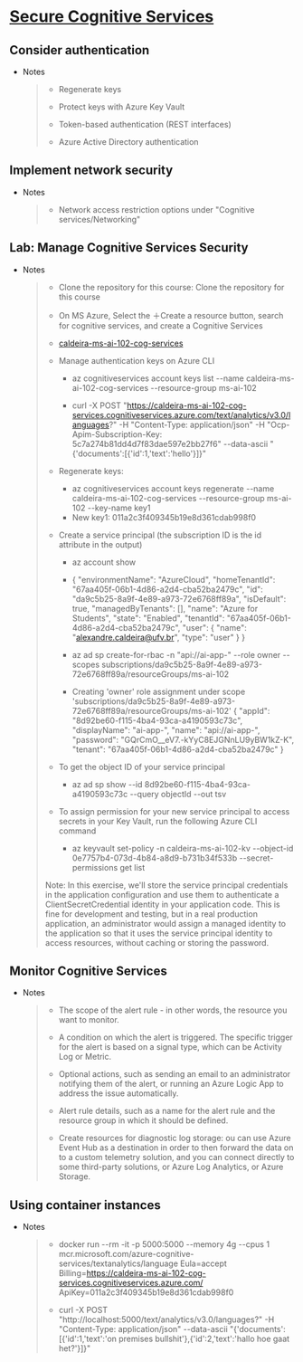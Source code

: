 # [Secure Cognitive Services](https://docs.microsoft.com/en-us/learn/modules/secure-cognitive-services/)

## Consider authentication

- Notes
    >
    > - Regenerate keys
    >
    > - Protect keys with Azure Key Vault
    >
    > - Token-based authentication (REST interfaces)
    >
    > - Azure Active Directory authentication
    >

## Implement network security

- Notes
    >
    > - Network access restriction options under "Cognitive services/Networking"
    >

## Lab: Manage Cognitive Services Security

- Notes

    >
    > - Clone the repository for this course: Clone the repository for this course
    >
    > - On MS Azure, Select the ＋Create a resource button, search for cognitive services, and create a Cognitive Services
    >
    > - [caldeira-ms-ai-102-cog-services](./template/deployment.json)
    >
    > - Manage authentication keys on Azure CLI
    >   - az cognitiveservices account keys list --name caldeira-ms-ai-102-cog-services --resource-group ms-ai-102
    >
    >   - curl -X POST "https://caldeira-ms-ai-102-cog-services.cognitiveservices.azure.com/text/analytics/v3.0/languages?" -H "Content-Type: application/json" -H "Ocp-Apim-Subscription-Key: 5c7a274b81dd4d7f83dae597e2bb27f6" --data-ascii "{'documents':[{'id':1,'text':'hello'}]}"
    >
    > - Regenerate keys:
    >   - az cognitiveservices account keys regenerate --name caldeira-ms-ai-102-cog-services --resource-group ms-ai-102 --key-name key1
    >   - New key1: 011a2c3f409345b19e8d361cdab998f0
    >
    > - Create a service principal (the subscription ID is the id attribute in the output)
    >   - az account show
    >   - {
    "environmentName": "AzureCloud",
    "homeTenantId": "67aa405f-06b1-4d86-a2d4-cba52ba2479c",
    "id": "da9c5b25-8a9f-4e89-a973-72e6768ff89a",
    "isDefault": true,
    "managedByTenants": [],
    "name": "Azure for Students",
    "state": "Enabled",
    "tenantId": "67aa405f-06b1-4d86-a2d4-cba52ba2479c",
    "user": {
        "name": "alexandre.caldeira@ufv.br",
        "type": "user"
    }
    }
    >
    >   - az ad sp create-for-rbac -n "api://ai-app-" --role owner --scopes subscriptions/da9c5b25-8a9f-4e89-a973-72e6768ff89a/resourceGroups/ms-ai-102
    >   - Creating 'owner' role assignment under scope 'subscriptions/da9c5b25-8a9f-4e89-a973-72e6768ff89a/resourceGroups/ms-ai-102'
        {
        "appId": "8d92be60-f115-4ba4-93ca-a4190593c73c",
        "displayName": "ai-app-",
        "name": "api://ai-app-",
        "password": "GQrCmO__eV7.-kYyC8EJGNnLU9yBW1kZ-K",
        "tenant": "67aa405f-06b1-4d86-a2d4-cba52ba2479c"
        }
    >
    > - To get the object ID of your service principal
    >   - az ad sp show --id 8d92be60-f115-4ba4-93ca-a4190593c73c --query objectId --out tsv
    >
    > - To assign permission for your new service principal to access secrets in your Key Vault, run the following Azure CLI command
    >   - az keyvault set-policy -n caldeira-ms-ai-102-kv --object-id 0e7757b4-073d-4b84-a8d9-b731b34f533b --secret-permissions get list
    >
    > Note: In this exercise, we'll store the service principal credentials in the application configuration and use them to authenticate a ClientSecretCredential identity in your application code. This is fine for development and testing, but in a real production application, an administrator would assign a managed identity to the application so that it uses the service principal identity to access resources, without caching or storing the password.
    >

## Monitor Cognitive Services

- Notes
    >
    > - The scope of the alert rule - in other words, the resource you want to monitor.
    > - A condition on which the alert is triggered. The specific trigger for the alert is based on a signal type, which can be Activity Log or Metric.
    > - Optional actions, such as sending an email to an administrator notifying them of the alert, or running an Azure Logic App to address the issue automatically.
    > - Alert rule details, such as a name for the alert rule and the resource group in which it should be defined.
    >
    >
    >
    > - Create resources for diagnostic log storage: ou can use Azure Event Hub as a destination in order to then forward the data on to a custom telemetry solution, and you can connect directly to some third-party solutions, or Azure Log Analytics, or Azure Storage.
    >
    >

## Using container instances

- Notes
    >
    > - docker run --rm -it -p 5000:5000 --memory 4g --cpus 1 mcr.microsoft.com/azure-cognitive-services/textanalytics/language Eula=accept Billing=https://caldeira-ms-ai-102-cog-services.cognitiveservices.azure.com/ ApiKey=011a2c3f409345b19e8d361cdab998f0
    >
    > - curl -X POST "http://localhost:5000/text/analytics/v3.0/languages?" -H "Content-Type: application/json" --data-ascii "{'documents':[{'id':1,'text':'on premises bullshit'},{'id':2,'text':'hallo hoe gaat het?'}]}"
    >